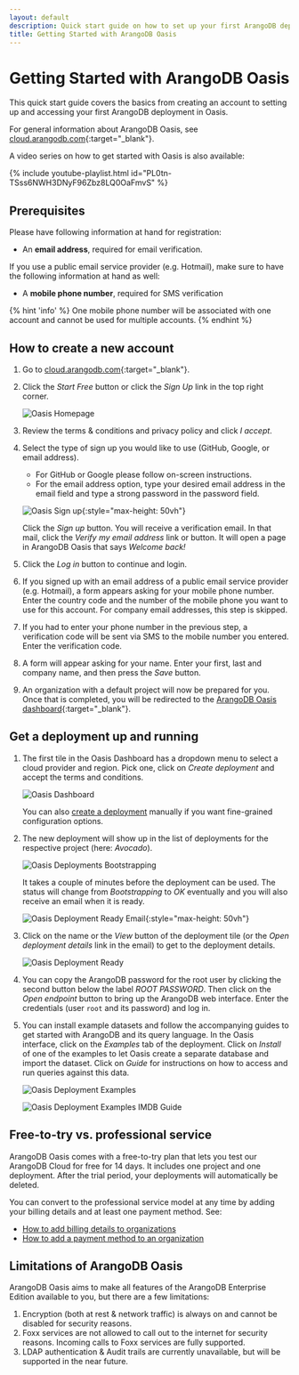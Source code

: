 ```yaml
---
layout: default
description: Quick start guide on how to set up your first ArangoDB deployment in Oasis.
title: Getting Started with ArangoDB Oasis
---
```

# Getting Started with ArangoDB Oasis

This quick start guide covers the basics from creating an account to setting up
and accessing your first ArangoDB deployment in Oasis.

For general information about ArangoDB Oasis, see
[cloud.arangodb.com](https://cloud.arangodb.com/home?utm_source=docs&utm_medium=cluster_pages&utm_campaign=docs_traffic){:target="_blank"}.

A video series on how to get started with Oasis is also available:

{% include youtube-playlist.html id="PL0tn-TSss6NWH3DNyF96Zbz8LQ0OaFmvS" %}

## Prerequisites

Please have following information at hand for registration:

- An **email address**, required for email verification.

If you use a public email service provider (e.g. Hotmail), make sure to have
the following information at hand as well:

- A **mobile phone number**, required for SMS verification

{% hint 'info' %}
One mobile phone number will be associated with one account and cannot be
used for multiple accounts.
{% endhint %}

## How to create a new account

1. Go to [cloud.arangodb.com](https://cloud.arangodb.com/home?utm_source=docs&utm_medium=cluster_pages&utm_campaign=docs_traffic){:target="_blank"}.
2. Click the _Start Free_ button or click the _Sign Up_ link in the top
   right corner.

   ![Oasis Homepage](images/oasis-homepage.png)

3. Review the terms & conditions and privacy policy and click _I accept_.
4. Select the type of sign up you would like to use (GitHub, Google, or
   email address).
     - For GitHub or Google please follow on-screen instructions.
     - For the email address option, type your desired email address in the
       email field and type a strong password in the password field.

     ![Oasis Sign up](images/oasis-signup.png){:style="max-height: 50vh"}

   Click the _Sign up_ button. You will receive a verification email. In that
   mail, click the _Verify my email address_ link or button.
   It will open a page in ArangoDB Oasis that says _Welcome back!_
5. Click the _Log in_ button to continue and login.
6. If you signed up with an email address of a public email service provider (e.g. Hotmail),
   a form appears asking for your mobile phone number. Enter the country code
   and the number of the mobile phone you want to use for this account.
   For company email addresses, this step is skipped.
7. If you had to enter your phone number in the previous step, a verification
   code will be sent via SMS to the mobile number you entered. Enter the
   verification code.
8. A form will appear asking for your name. Enter your first, last and company
   name, and then press the _Save_ button.
9. An organization with a default project will now be prepared for you.
   Once that is completed, you will be redirected to the
   [ArangoDB Oasis dashboard](https://cloud.arangodb.com/dashboard){:target="_blank"}.

## Get a deployment up and running

1. The first tile in the Oasis Dashboard has a dropdown menu to select a cloud
   provider and region. Pick one, click on _Create deployment_ and accept the
   terms and conditions.

   ![Oasis Dashboard](images/oasis-dashboard.png)

   You can also [create a deployment](deployments.html#how-to-create-a-new-deployment)
   manually if you want fine-grained configuration options.
2. The new deployment will show up in the list of deployments for the 
   respective project (here: _Avocado_).

   ![Oasis Deployments Bootstrapping](images/oasis-deployments-bootstrapping.png)

   It takes a couple of minutes before the deployment can be used. The status
   will change from _Bootstrapping_ to _OK_ eventually and you will also
   receive an email when it is ready.

   ![Oasis Deployment Ready Email](images/oasis-deployment-ready-email.png){:style="max-height: 50vh"}

3. Click on the name or the _View_ button of the deployment tile (or the
   _Open deployment details_ link in the email) to get to the deployment
   details.

   ![Oasis Deployment Ready](images/oasis-deployment-ready.png)

4. You can copy the ArangoDB password for the root user by clicking the second
   button below the label _ROOT PASSWORD_. Then click on the _Open endpoint_
   button to bring up the ArangoDB web interface. Enter the credentials
   (user `root` and its password) and log in.

5. You can install example datasets and follow the accompanying guides to get
   started with ArangoDB and its query language. In the Oasis interface, click
   on the _Examples_ tab of the deployment. Click on _Install_ of one of the
   examples to let Oasis create a separate database and import the dataset.
   Click on _Guide_ for instructions on how to access and run queries against
   this data.

   ![Oasis Deployment Examples](images/oasis-deployment-examples.png)

   ![Oasis Deployment Examples IMDB Guide](images/oasis-deployment-examples-imdb-guide.png)

## Free-to-try vs. professional service

ArangoDB Oasis comes with a free-to-try plan that lets you test our ArangoDB
Cloud for free for 14 days. It includes one project and one deployment.
After the trial period, your deployments will automatically be deleted.

You can convert to the professional service model at any time by adding 
your billing details and at least one payment method. See:
- [How to add billing details to organizations](organizations.html#how-to-add-billing-details)
- [How to add a payment method to an organization](organizations.html#how-to-add-a-payment-method)

## Limitations of ArangoDB Oasis

ArangoDB Oasis aims to make all features of the ArangoDB Enterprise Edition
available to you, but there are a few limitations:

1. Encryption (both at rest & network traffic) is always on and cannot be
   disabled for security reasons.
2. Foxx services are not allowed to call out to the internet for security
   reasons. Incoming calls to Foxx services are fully supported.
3. LDAP authentication & Audit trails are currently unavailable, but will be
   supported in the near future.
